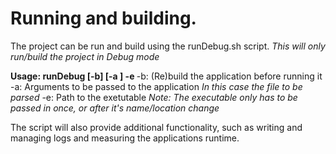 # Running and building.
The project can be run and build using the runDebug.sh script.
_This will only run/build the project in Debug mode_

**Usage: runDebug [-b] [-a <args>] -e <executable>**
    -b: (Re)build the application before running it
    -a: Arguments to be passed to the application
    _In this case the file to be parsed_
    -e: Path to the exetutable
    _Note: The executable only has to be passed in once, or after it's name/location change_

The script will also provide additional functionality, such as writing and managing logs and measuring the applications runtime.

